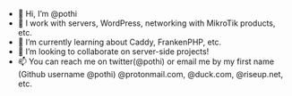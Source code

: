- 👋 Hi, I’m @pothi
- 👀 I work with servers, WordPress, networking with MikroTik products, etc.
- 🌱 I’m currently learning about Caddy, FrankenPHP, etc.
- 💞️ I’m looking to collaborate on server-side projects!
- 📫 You can reach me on twitter(@pothi) or email me by my first name (Github username @pothi) @protonmail.com, @duck.com, @riseup.net, etc.

<!---
pothi/pothi is a ✨ special ✨ repository because its `README.md` (this file) appears on your GitHub profile.
You can click the Preview link to take a look at your changes.
--->
